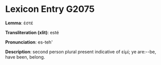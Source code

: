 # Lexicon Entry G2075

**Lemma**: ἐστέ

**Transliteration (xlit)**: esté

**Pronunciation**: es-teh'

**Description**:
second person plural present indicative of εἰμί; ye are:--be, have been, belong.
